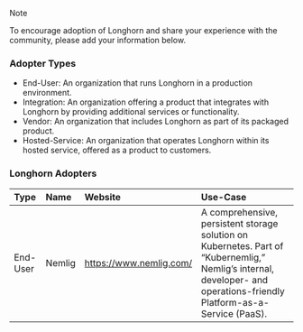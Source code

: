 > [!NOTE]
> 
> To encourage adoption of Longhorn and share your experience with the community, please add your information below.

### Adopter Types
- End-User: An organization that runs Longhorn in a production environment.
- Integration: An organization offering a product that integrates with Longhorn by providing additional services or functionality.
- Vendor: An organization that includes Longhorn as part of its packaged product.
- Hosted-Service: An organization that operates Longhorn within its hosted service, offered as a product to customers.

### Longhorn Adopters

| Type | Name | Website | Use-Case |
|:-|:-|:-|:-|
| End-User | Nemlig | https://www.nemlig.com/ | A comprehensive, persistent storage solution on Kubernetes. Part of “Kubernemlig,” Nemlig’s internal, developer- and operations-friendly Platform-as-a-Service (PaaS).

